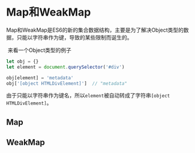 # Map和WeakMap

​	Map和WeakMap是ES6的新的集合数据结构，主要是为了解决Object类型的数据，只能以字符串作为键，导致的某些限制而诞生的。

​	来看一个Object类型的例子

```javascript
let obj = {}
let element = document.querySelector('#div')

obj[element] = 'metadata'
obj['[object HTMLDivElement]']	// "metadata"
```

​	由于只能以字符串作为键名，所以`element`被自动转成了字符串`[object HTMLDivElement]`。



## Map













## WeakMap













